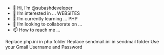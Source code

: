 - 👋 Hi, I’m @subashdeveloper
- 👀 I’m interested in ... WEBSITES
- 🌱 I’m currently learning ... PHP
- 💞️ I’m looking to collaborate on ...
- 📫 How to reach me ...

Replace php.ini in php folder 
Replace sendmail.ini in sendmail folder
Use your Gmail Username and Password

<!---
subashdeveloper/subashdeveloper is a ✨ special ✨ repository because its `README.md` (this file) appears on your GitHub profile.
You can click the Preview link to take a look at your changes.
--->
